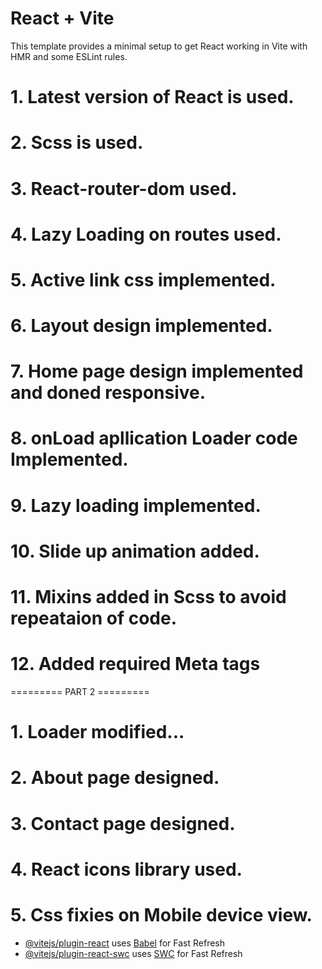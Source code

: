 # React + Vite

This template provides a minimal setup to get React working in Vite with HMR and some ESLint rules.

# 1. Latest version of React is used.

# 2. Scss is used.

# 3. React-router-dom used.

# 4. Lazy Loading on routes used.

# 5. Active link css implemented.

# 6. Layout design implemented.

# 7. Home page design implemented and doned responsive.

# 8. onLoad apllication Loader code Implemented.

# 9. Lazy loading implemented.

# 10. Slide up animation added.

# 11. Mixins added in Scss to avoid repeataion of code.

# 12. Added required Meta tags

========= PART 2 =========

# 1. Loader modified...

# 2. About page designed.

# 3. Contact page designed.

# 4. React icons library used.

# 5. Css fixies on Mobile device view.

- [@vitejs/plugin-react](https://github.com/vitejs/vite-plugin-react/blob/main/packages/plugin-react/README.md) uses [Babel](https://babeljs.io/) for Fast Refresh
- [@vitejs/plugin-react-swc](https://github.com/vitejs/vite-plugin-react-swc) uses [SWC](https://swc.rs/) for Fast Refresh

